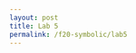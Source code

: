 ```yaml
---
layout: post
title: Lab 5
permalink: /f20-symbolic/lab5
---
```




<!-- ## Admin

## Intro

<span class="newthought">Start</span>

## Instructions -->
